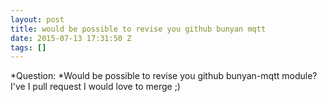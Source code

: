 ```yaml
---
layout: post
title: would be possible to revise you github bunyan mqtt
date: 2015-07-13 17:31:50 Z
tags: []
---
```

*Question: *Would be possible to revise you github bunyan-mqtt module? I've I pull request I would love to merge ;)

